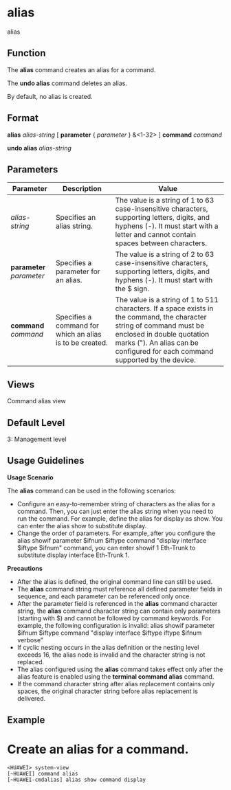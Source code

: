 alias
=====

alias

Function
--------



The **alias** command creates an alias for a command.

The **undo alias** command deletes an alias.



By default, no alias is created.


Format
------

**alias** *alias-string* [ **parameter** { *parameter* } &<1-32> ] **command** *command*

**undo alias** *alias-string*


Parameters
----------

| Parameter | Description | Value |
| --- | --- | --- |
| *alias-string* | Specifies an alias string. | The value is a string of 1 to 63 case-insensitive characters, supporting letters, digits, and hyphens (-). It must start with a letter and cannot contain spaces between characters. |
| **parameter** *parameter* | Specifies a parameter for an alias. | The value is a string of 2 to 63 case-insensitive characters, supporting letters, digits, and hyphens (-). It must start with the $ sign. |
| **command** *command* | Specifies a command for which an alias is to be created. | The value is a string of 1 to 511 characters. If a space exists in the command, the character string of command must be enclosed in double quotation marks ("). An alias can be configured for each command supported by the device. |



Views
-----

Command alias view


Default Level
-------------

3: Management level


Usage Guidelines
----------------

**Usage Scenario**

The **alias** command can be used in the following scenarios:

* Configure an easy-to-remember string of characters as the alias for a command. Then, you can just enter the alias string when you need to run the command. For example, define the alias for display as show. You can enter the alias show to substitute display.
* Change the order of parameters. For example, after you configure the alias showif parameter $ifnum $iftype command "display interface $iftype $ifnum" command, you can enter showif 1 Eth-Trunk to substitute display interface Eth-Trunk 1.

**Precautions**

* After the alias is defined, the original command line can still be used.
* The **alias** command string must reference all defined parameter fields in sequence, and each parameter can be referenced only once.
* After the parameter field is referenced in the **alias** command character string, the **alias** command character string can contain only parameters (starting with $) and cannot be followed by command keywords. For example, the following configuration is invalid: alias showif parameter $ifnum $iftype command "display interface $iftype iftype $ifnum verbose"
* If cyclic nesting occurs in the alias definition or the nesting level exceeds 16, the alias node is invalid and the character string is not replaced.
* The alias configured using the **alias** command takes effect only after the alias feature is enabled using the **terminal command alias** command.
* If the command character string after alias replacement contains only spaces, the original character string before alias replacement is delivered.


Example
-------

# Create an alias for a command.
```
<HUAWEI> system-view
[~HUAWEI] command alias
[~HUAWEI-cmdalias] alias show command display

```